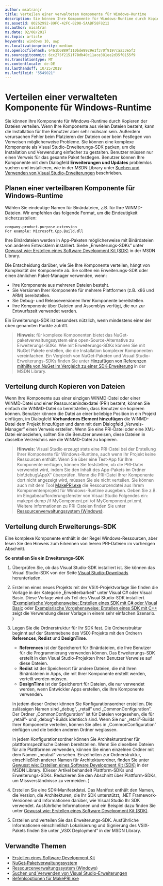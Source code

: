 ```yaml
---
author: msatranjr
title: Verteilen einer verwalteten Komponente für Windows-Runtime
description: Sie können Ihre Komponente für Windows-Runtime durch Kopieren der Dateien verteilen.
ms.assetid: 80262992-89FC-42FC-8298-5AABF58F8212
ms.author: misatran
ms.date: 02/08/2017
ms.topic: article
keywords: windows 10, uwp
ms.localizationpriority: medium
ms.openlocfilehash: 6461b6889f110bde8929e1f370f9197caa33e5f3
ms.sourcegitcommit: 6cc275f2151f78db40c11ace381ee2d35f0155f9
ms.translationtype: MT
ms.contentlocale: de-DE
ms.lasthandoff: 10/25/2018
ms.locfileid: "5549021"
---
```

# <a name="distributing-a-managed-windows-runtime-component"></a>Verteilen einer verwalteten Komponente für Windows-Runtime



Sie können Ihre Komponente für Windows-Runtime durch Kopieren der Dateien verteilen. Wenn Ihre Komponente aus vielen Dateien besteht, kann die Installation für Ihre Benutzer aber sehr mühsam sein. Außerdem verursachen Fehler beim Platzieren der Dateien oder beim Festlegen von Verweisen möglicherweise Probleme. Sie können eine komplexe Komponente als Visual Studio-Erweiterungs-SDK packen, um die Installation und Verwendung einfacher zu gestalten. Benutzer müssen nur einen Verweis für das gesamte Paket festlegen. Benutzer können Ihre Komponente mit dem Dialogfeld **Erweiterungen und Updates** problemlos suchen und installieren, wie in der MSDN Library unter [Suchen und Verwenden von Visual Studio-Erweiterungen](https://msdn.microsoft.com/library/vstudio/dd293638.aspx) beschrieben.

## <a name="planning-a-distributable-windows-runtime-component"></a>Planen einer verteilbaren Komponente für Windows-Runtime

Wählen Sie eindeutige Namen für Binärdateien, z.B. für Ihre WINMD-Dateien. Wir empfehlen das folgende Format, um die Eindeutigkeit sicherzustellen:

``` syntax
company.product.purpose.extension
For example: Microsoft.Cpp.Build.dll
```

Ihre Binärdateien werden in App-Paketen möglicherweise mit Binärdateien von anderen Entwicklern installiert. Siehe „Erweiterungs-SDKs” unter [Gewusst wie: Erstellen eines Software Development Kit (SDK)](https://msdn.microsoft.com/library/hh768146.aspx) in der MSDN Library.

Die Entscheidung darüber, wie Sie Ihre Komponente verteilen, hängt von Komplexität der Komponente ab. Sie sollten ein Erweiterungs-SDK oder einen ähnlichen Paket-Manager verwenden, wenn:

-   Ihre Komponente aus mehreren Dateien besteht.
-   Sie Versionen Ihrer Komponente für mehrere Plattformen (z.B. x86 und ARM) bereitstellen.
-   Sie Debug- und Releaseversionen Ihrer Komponente bereitstellen.
-   Ihre Komponente über Dateien und Assemblys verfügt, die nur zur Entwurfszeit verwendet werden.

Ein Erweiterungs-SDK ist besonders nützlich, wenn mindestens einer der oben genannten Punkte zutrifft.

> **Hinweis:** für komplexe Komponenten bietet das NuGet-paketverwaltungssystem eine open-Source-Alternative zu Erweiterungs-SDKs. Wie mit Erweiterungs-SDKs können Sie mit NuGet Pakete erstellen, die die Installation komplexer Komponenten vereinfachen. Ein Vergleich von NuGet-Paketen und Visual Studio-Erweiterungs-SDKs finden Sie unter [Hinzufügen von Referenzen mithilfe von NuGet im Vergleich zu einer SDK-Erweiterung](https://msdn.microsoft.com/library/jj161096.aspx) in der MSDN Library.

## <a name="distribution-by-file-copy"></a>Verteilung durch Kopieren von Dateien

Wenn Ihre Komponente aus einer einzigen WINMD-Datei oder einer WINMD-Datei und einer Ressourcenindexdatei (PRI) besteht, können Sie einfach die WINMD-Datei so bereitstellen, dass Benutzer sie kopieren können. Benutzer können die Datei an einer beliebige Position in ein Projekt einfügen, im Dialogfeld **Vorhandenes Element hinzufügen** die WINMD-Datei dem Projekt hinzufügen und dann mit dem Dialogfeld „Verweis-Manager” einen Verweis erstellen. Wenn Sie eine PRI-Datei oder eine XML-Datei einbeziehen, sollten Sie die Benutzer anweisen, diese Dateien in dasselbe Verzeichnis wie die WINMD-Datei zu kopieren.

> **Hinweis:** Visual Studio erzeugt stets eine PRI-Datei bei der Erstellung Ihrer Komponente für Windows-Runtime, auch wenn Ihr Projekt keine Ressourcen enthält. Wenn Sie über eine Test-App für Ihre Komponente verfügen, können Sie feststellen, ob die PRI-Datei verwendet wird, indem Sie den Inhalt des App-Pakets im Ordner bin\\debug\\AppX" überprüfen. Wenn die PRI-Datei Ihrer Komponente dort nicht angezeigt wird, müssen Sie sie nicht verteilen. Sie können auch mit dem Tool [MakePRI.exe](https://msdn.microsoft.com/library/windows/apps/jj552945.aspx) die Ressourcendatei aus Ihrem Komponentenprojekt für Windows-Runtime ausgeben. Geben Sie z.B. im Eingabeaufforderungsfenster von Visual Studio Folgendes ein: makepri dump /if MyComponent.pri /of MyComponent.pri.xml. Weitere Informationen zu PRI-Dateien finden Sie unter [Ressourcenverwaltungssystem (Windows)](https://msdn.microsoft.com/library/windows/apps/jj552947.aspx).

## <a name="distribution-by-extension-sdk"></a>Verteilung durch Erweiterungs-SDK

Eine komplexe Komponente enthält in der Regel Windows-Ressourcen, aber lesen Sie den Hinweis zum Erkennen von leeren PRI-Dateien im vorherigen Abschnitt.

**So erstellen Sie ein Erweiterungs-SDK**

1.  Überprüfen Sie, ob das Visual Studio-SDK installiert ist. Sie können das Visual Studio-SDK von der Seite [Visual Studio-Downloads](https://www.visualstudio.com/downloads/download-visual-studio-vs) herunterladen.
2.  Erstellen eines neues Projekts mit der VSIX-Projektvorlage Sie finden die Vorlage in der Kategorie „Erweiterbarkeit” unter Visual C# oder Visual Basic. Diese Vorlage wird als Teil des Visual Studio-SDK installiert. ([Exemplarische Vorgehensweise: Erstellen eines SDK mit C# oder Visual Basic](https://msdn.microsoft.com/library/jj127119.aspx) oder [Exemplarische Vorgehensweise: Erstellen eines SDK mit C++](https://msdn.microsoft.com/library/jj127117.aspx) zeigt die Verwendung dieser Vorlage in einem sehr einfachen Szenario. )
3.  Legen Sie die Ordnerstruktur für Ihr SDK fest. Die Ordnerstruktur beginnt auf der Stammebene des VSIX-Projekts mit den Ordnern **References**, **Redist** und **DesignTime**.

    -   **References** ist der Speicherort für Binärdateien, die Ihre Benutzer für die Programmierung verwenden können. Das Erweiterungs-SDK erstellt in den Visual Studio-Projekten Ihrer Benutzer Verweise auf diese Dateien.
    -   **Redist** ist der Speicherort für andere Dateien, die mit Ihren Binärdateien in Apps, die mit Ihrer Komponente erstellt werden, verteilt werden müssen.
    -   **DesignTime** ist der Speicherort für Dateien, die nur verwendet werden, wenn Entwickler Apps erstellen, die Ihre Komponente verwenden.

    In jedem dieser Ordner können Sie Konfigurationsordner erstellen. Die zulässigen Namen sind „debug”, „retail” und „CommonConfiguration”. Der Ordner „CommonConfiguration” ist für Dateien vorgesehen, die für „retail”- und „debug”-Builds identisch sind. Wenn Sie nur „retail”-Builds Ihrer Komponente verteilen, können Sie alles in „CommonConfiguration” einfügen und die beiden anderen Ordner weglassen.

    In jedem Konfigurationsordner können Sie Architekturordner für plattformspezifische Dateien bereitstellen. Wenn Sie dieselben Dateien für alle Plattformen verwenden, können Sie einen einzelnen Ordner mit dem Namen „neutral” vorsehen. Einzelheiten zur Ordnerstruktur, einschließlich anderer Namen für Architekturordner, finden Sie unter [Gewusst wie: Erstellen eines Software Development Kit (SDK)](https://msdn.microsoft.com/library/hh768146.aspx) in der MSDN Library. (Dieser Artikel behandelt Plattform-SDKs und Erweiterungs-SDKs. Reduzieren Sie den Abschnitt über Plattform-SDKs, um Missverständnisse zu vermeiden. )

4.  Erstellen Sie eine SDK-Manifestdatei. Das Manifest enthält den Namen, die Version, die Architekturen, die Ihr SDK unterstützt, .NET Framework-Versionen und Informationen darüber, wie Visual Studio Ihr SDK verwendet. Ausführliche Informationen und ein Beispiel dazu finden Sie unter [Gewusst wie: Erstellen eines Software Development Kit (SDK)](https://msdn.microsoft.com/library/hh768146.aspx).
5.  Erstellen und verteilen Sie das Erweiterungs-SDK. Ausführliche Informationen einschließlich Lokalisierung und Signierung des VSIX-Pakets finden Sie unter „VSIX Deployment” in der MSDN Library.

## <a name="related-topics"></a>Verwandte Themen

* [Erstellen eines Software Development Kit](https://msdn.microsoft.com/library/hh768146.aspx)
* [NuGet-Paketverwaltungssystem](https://github.com/NuGet/Home)
* [Ressourcenverwaltungssystem (Windows)](https://msdn.microsoft.com/library/windows/apps/jj552947.aspx)
* [Suchen und Verwenden von Visual Studio-Erweiterungen](https://msdn.microsoft.com/library/dd293638.aspx)
* [Befehlsoptionen für MakePRI.exe](https://msdn.microsoft.com/library/windows/apps/jj552945.aspx)
